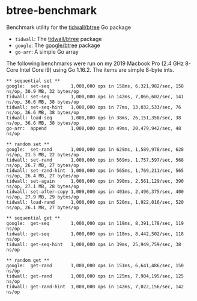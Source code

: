 # btree-benchmark

Benchmark utility for the [tidwall/btree](https://github.com/tidwall/btree) Go package

- `tidwall`: The [tidwall/btree](https://github.com/tidwall/btree) package
- `google`: The [google/btree](https://github.com/google/btree) package
- `go-arr`: A simple Go array

The following benchmarks were run on my 2019 Macbook Pro (2.4 GHz 8-Core Intel Core i9) 
using Go 1.16.2. The items are simple 8-byte ints.

```
** sequential set **
google:  set-seq        1,000,000 ops in 158ms, 6,321,982/sec, 158 ns/op, 30.9 MB, 32 bytes/op
tidwall: set-seq        1,000,000 ops in 142ms, 7,066,602/sec, 141 ns/op, 36.6 MB, 38 bytes/op
tidwall: set-seq-hint   1,000,000 ops in 77ms, 13,032,533/sec, 76 ns/op, 36.6 MB, 38 bytes/op
tidwall: load-seq       1,000,000 ops in 38ms, 26,151,358/sec, 38 ns/op, 36.6 MB, 38 bytes/op
go-arr:  append         1,000,000 ops in 49ms, 20,479,942/sec, 48 ns/op

** random set **
google:  set-rand       1,000,000 ops in 629ms, 1,589,978/sec, 628 ns/op, 21.5 MB, 22 bytes/op
tidwall: set-rand       1,000,000 ops in 569ms, 1,757,597/sec, 568 ns/op, 26.7 MB, 27 bytes/op
tidwall: set-rand-hint  1,000,000 ops in 565ms, 1,769,211/sec, 565 ns/op, 26.4 MB, 27 bytes/op
tidwall: set-again      1,000,000 ops in 390ms, 2,561,129/sec, 390 ns/op, 27.1 MB, 28 bytes/op
tidwall: set-after-copy 1,000,000 ops in 401ms, 2,496,375/sec, 400 ns/op, 27.9 MB, 29 bytes/op
tidwall: load-rand      1,000,000 ops in 520ms, 1,922,016/sec, 520 ns/op, 26.1 MB, 27 bytes/op

** sequential get **
google:  get-seq        1,000,000 ops in 119ms, 8,391,178/sec, 119 ns/op
tidwall: get-seq        1,000,000 ops in 118ms, 8,442,502/sec, 118 ns/op
tidwall: get-seq-hint   1,000,000 ops in 39ms, 25,949,759/sec, 38 ns/op

** random get **
google:  get-rand       1,000,000 ops in 151ms, 6,641,486/sec, 150 ns/op
tidwall: get-rand       1,000,000 ops in 125ms, 7,984,195/sec, 125 ns/op
tidwall: get-rand-hint  1,000,000 ops in 142ms, 7,022,156/sec, 142 ns/op
```
